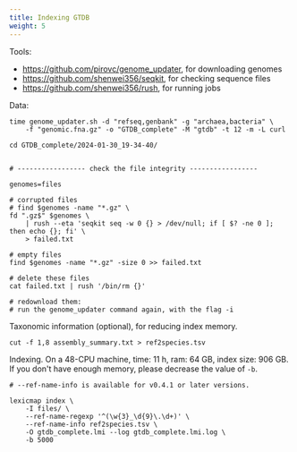 ```yaml
---
title: Indexing GTDB
weight: 5
---
```


Tools:

- https://github.com/pirovc/genome_updater, for downloading genomes
- https://github.com/shenwei356/seqkit, for checking sequence files
- https://github.com/shenwei356/rush, for running jobs

Data:

    time genome_updater.sh -d "refseq,genbank" -g "archaea,bacteria" \
        -f "genomic.fna.gz" -o "GTDB_complete" -M "gtdb" -t 12 -m -L curl

    cd GTDB_complete/2024-01-30_19-34-40/


    # ----------------- check the file integrity -----------------

    genomes=files

    # corrupted files
    # find $genomes -name "*.gz" \
    fd ".gz$" $genomes \
        | rush --eta 'seqkit seq -w 0 {} > /dev/null; if [ $? -ne 0 ]; then echo {}; fi' \
        > failed.txt

    # empty files
    find $genomes -name "*.gz" -size 0 >> failed.txt

    # delete these files
    cat failed.txt | rush '/bin/rm {}'

    # redownload them:
    # run the genome_updater command again, with the flag -i

Taxonomic information (optional), for reducing index memory.

    cut -f 1,8 assembly_summary.txt > ref2species.tsv

Indexing. On a 48-CPU machine, time: 11 h, ram: 64 GB, index size: 906 GB.
If you don't have enough memory, please decrease the value of `-b`.

    # --ref-name-info is available for v0.4.1 or later versions.

    lexicmap index \
        -I files/ \
        --ref-name-regexp '^(\w{3}_\d{9}\.\d+)' \
        --ref-name-info ref2species.tsv \
        -O gtdb_complete.lmi --log gtdb_complete.lmi.log \
        -b 5000
